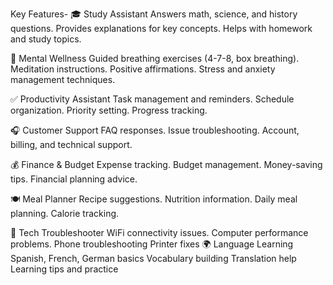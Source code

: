 Key Features-
🎓 Study Assistant
Answers math, science, and history questions.
Provides explanations for key concepts.
Helps with homework and study topics.

🧘 Mental Wellness
Guided breathing exercises (4-7-8, box breathing).
Meditation instructions.
Positive affirmations.
Stress and anxiety management techniques.

✅ Productivity Assistant
Task management and reminders.
Schedule organization.
Priority setting.
Progress tracking.

🎧 Customer Support
FAQ responses.
Issue troubleshooting.
Account, billing, and technical support.

💰 Finance & Budget
Expense tracking.
Budget management.
Money-saving tips.
Financial planning advice.

🍽️ Meal Planner
Recipe suggestions.
Nutrition information.
Daily meal planning.
Calorie tracking.

🔧 Tech Troubleshooter
WiFi connectivity issues.
Computer performance problems.
Phone troubleshooting
Printer fixes
🌍 Language Learning
Spanish, French, German basics
Vocabulary building
Translation help
Learning tips and practice
